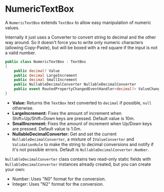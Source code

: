 # NumericTextBox 

A `NumericTextBox` extends `TextBox` to allow easy manipulation of numeric values. 

Internally it just uses a Converter to convert string to decimal and the other way around. So it doesn't force you to write only numeric characters (allowing Copy-Paste), but will be boxed with a red square if the input is not a valid number. 


```C#
public class NumericTextBox : TextBox
{
    public decimal? Value 
    public decimal LargeIncrement  
    public decimal SmallIncrement 
    public NullableDecimalConverter NullableDecimalConverter 
    public event RoutedPropertyChangedEventHandler<decimal?> ValueChanged
}
```

* **Value:** Returns the `TextBox` text converted to `decimal` if possible, `null` otherwise.
* **LargeIncrement:** Fixes the amount of increment when Shift+Up/Shift+Down keys are pressed. Default value is 10m.
* **SmallIncrement:** Fixes the amount of increment when Up/Down keys are pressed. Default value is 1.0m.
* **NullableDecimalConverter:** Get and set the current `NullableDecimalConverter`, a mixture of `IValueConverter` and `ValidationRule` to make the string to decimal conversions and notify if it's not possible errors. Default is `NullableDecimalConverter.Number`. 

`NullableDecimalConverter` class contains two read-only static fields with `NullableDecimalConverter` instances already created, but you can create your own:

* Number: Uses "N0" format for the conversion.
* Integer: Uses "N2" format for the conversion.
